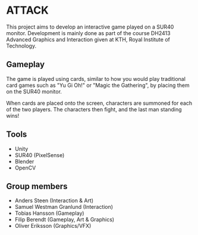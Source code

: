 # ATTACK
This project aims to develop an interactive game played on a SUR40 monitor.
Development is mainly done as part of the course DH2413 Advanced Graphics and Interaction 
given at KTH, Royal Institute of Technology.

## Gameplay
The game is played using cards, similar to how you would play traditional card 
games such as "Yu Gi Oh!" or "Magic the Gathering", by placing them on the SUR40 monitor.

When cards are placed onto the screen, characters are summoned for each of the two players.
The characters then fight, and the last man standing wins!

## Tools
- Unity
- SUR40 (PixelSense)
- Blender
- OpenCV

## Group members
- Anders Steen (Interaction & Art)
- Samuel Westman Granlund (Interaction)
- Tobias Hansson (Gameplay)
- Filip Berendt (Gameplay, Art & Graphics)
- Oliver Eriksson (Graphics/VFX)